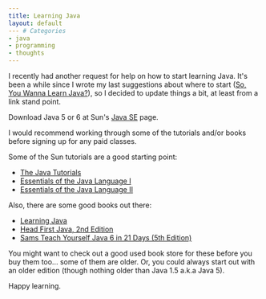 ```yaml
---
title: Learning Java
layout: default
--- # Categories
- java
- programming
- thoughts
---
```


I recently had another request for help on how to start learning Java. It's been a while since I wrote my last suggestions about where to start (<a href="http://coffeaelectronica.com/blog/2004/05/so-you-want-to-learn-java/">So, You Wanna Learn Java?</a>), so I decided to update things a bit, at least from a link stand point.

Download Java 5 or 6 at Sun's <a href="http://java.sun.com/javase/reference/api.jsp">Java SE</a> page.

I would recommend working through some of the tutorials and/or books before signing up for any paid classes.

Some of the Sun tutorials are a good starting point:
<ul>
    <li><a href="http://java.sun.com/docs/books/tutorial/index.html">The Java Tutorials</a></li>
    <li><a href="http://java.sun.com/developer/onlineTraining/Programming/BasicJava1/">Essentials of the Java Language I</a></li>
    <li><a href="http://java.sun.com/developer/onlineTraining/Programming/BasicJava2/">Essentials of the Java Language II</a></li>
</ul>

Also, there are some good books out there:
<ul>
    <li><a href="http://www.amazon.com/gp/product/0596008732?ie=UTF8&tag=coffeael-20&linkCode=as2&camp=1789&creative=390957&creativeASIN=0596008732">Learning Java</a><img src="http://www.assoc-amazon.com/e/ir?t=coffeael-20&l=as2&o=1&a=0596008732" width="1" height="1" border="0" alt="" style="border:none !important; margin:0px !important;" /></li>
    <li><a href="http://www.amazon.com/gp/product/0596009208?ie=UTF8&tag=coffeael-20&linkCode=as2&camp=1789&creative=390957&creativeASIN=0596009208">Head First Java, 2nd Edition</a><img src="http://www.assoc-amazon.com/e/ir?t=coffeael-20&l=as2&o=1&a=0596009208" width="1" height="1" border="0" alt="" style="border:none !important; margin:0px !important;" /></li>
    <li><a href="http://www.amazon.com/gp/product/0672329433?ie=UTF8&tag=coffeael-20&linkCode=as2&camp=1789&creative=390957&creativeASIN=0672329433">Sams Teach Yourself Java 6 in 21 Days (5th Edition)</a><img src="http://www.assoc-amazon.com/e/ir?t=coffeael-20&l=as2&o=1&a=0672329433" width="1" height="1" border="0" alt="" style="border:none !important; margin:0px !important;" /></li>
</ul>

You might want to check out a good used book store for these before you buy them too... some of them are older. Or, you could always start out with an older edition (though nothing older than Java 1.5 a.k.a Java 5).

Happy learning.

